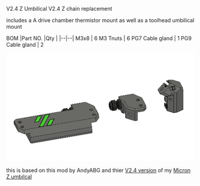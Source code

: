 V2.4 Z Umbilical 
V2.4 Z chain replacement 

includes a A drive chamber thermistor mount as well as a toolhead umbilical mount

BOM 
|Part NO.  |Qty  |
|--|--|
M3x8 | 6 
M3 Tnuts | 6
PG7 Cable gland | 1
PG9 Cable gland | 2


![1](Images/1.png)


this is based on this mod by AndyABG and thier [V2.4 version](https://github.com/AndyABG/3D-Printer-Mods/tree/main/Voron/v2.4/zUmbilical) of my [Micron Z umbilcal](https://github.com/PrintersForAnts/Micron/tree/main/Mods/hartk1213/Z_Umbilical) 
